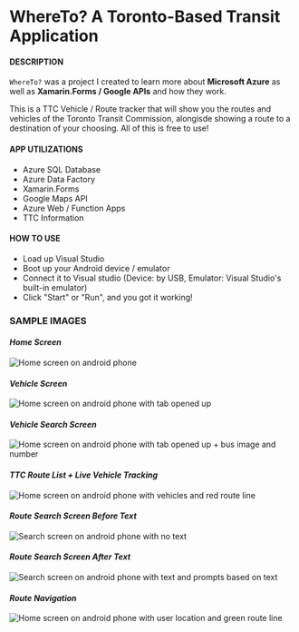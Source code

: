 # WhereTo? A Toronto-Based Transit Application
#### DESCRIPTION
`WhereTo?` was a project I created to learn more about **Microsoft Azure** as well as **Xamarin.Forms / Google APIs** and how they work.

This is a TTC Vehicle / Route tracker that will show you the routes and vehicles of the Toronto Transit Commission, alongisde showing a route to a destination of your choosing. All of this is free to use!

#### APP UTILIZATIONS
- Azure SQL Database
- Azure Data Factory
- Xamarin.Forms
- Google Maps API
- Azure Web / Function Apps
- TTC Information

#### HOW TO USE
- Load up Visual Studio
- Boot up your Android device / emulator
- Connect it to Visual studio (Device: by USB, Emulator: Visual Studio's built-in emulator)
- Click "Start" or "Run", and you got it working!

### SAMPLE IMAGES
#### *Home Screen*
![Home screen on android phone](SampleImages/home_screen.png)
#### *Vehicle Screen*
![Home screen on android phone with tab opened up](SampleImages/vehicle_screen.png)
#### *Vehicle Search Screen*
![Home screen on android phone with tab opened up + bus image and number](SampleImages/vehicle_search_screen.png)
#### *TTC Route List + Live Vehicle Tracking*
![Home screen on android phone with vehicles and red route line](SampleImages/vehicle_nav.png)
#### *Route Search Screen Before Text*
![Search screen on android phone with no text](SampleImages/search_screen_before_text.png)
#### *Route Search Screen After Text*
![Search screen on android phone with text and prompts based on text](SampleImages/search_screen_after_text.png)
#### *Route Navigation*
![Home screen on android phone with user location and green route line](SampleImages/route.png)